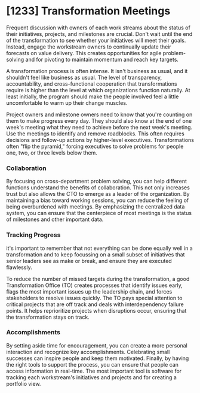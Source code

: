 # [1233] Transformation Meetings

Frequent discussion with owners of each work streams about the status of their initiatives, projects, and milestones are crucial. Don't wait until the end of the transformation to see whether your initiatives will meet their goals. Instead, engage the workstream owners to continually update their forecasts on value delivery. This creates opportunities for agile problem-solving and for pivoting to maintain momentum and reach key targets.

A transformation process is often intense. It isn't business as usual, and it shouldn't feel like business as usual. The level of transparency, accountability, and cross-functional cooperation that transformations require is higher than the level at which organizations function naturally. At least initially, the program should make the people involved feel a little uncomfortable to warm up their change muscles.

Project owners and milestone owners need to know that you're counting on them to make progress every day. They should also know at the end of one week's meeting what they need to achieve before the next week's meeting. Use the meetings to identify and remove roadblocks. This often requires decisions and follow-up actions by higher-level executives. Transformations often "flip the pyramid," forcing executives to solve problems for people one, two, or three levels below them.

### Collaboration

By focusing on cross-department problem solving, you can help different functions understand the benefits of collaboration. This not only increases trust but also allows the CTO to emerge as a leader of the organization. By maintaining a bias toward working sessions, you can reduce the feeling of being overburdened with meetings. By emphasizing the centralized data system, you can ensure that the centerpiece of most meetings is the status of milestones and other important data.

### Tracking Progress

it's important to remember that not everything can be done equally well in a transformation and to keep focussing on a small subset of initiatives that senior leaders see as make or break, and ensure they are executed flawlessly.

To reduce the number of missed targets during the transformation, a good Transformation Office (TO) creates processes that identify issues early, flags the most important issues up the leadership chain, and forces stakeholders to resolve issues quickly. The TO pays special attention to critical projects that are off track and deals with interdependency failure points. It helps reprioritize projects when disruptions occur, ensuring that the transformation stays on track.

### Accomplishments

By setting aside time for encouragement, you can create a more personal interaction and recognize key accomplishments. Celebrating small successes can inspire people and keep them motivated. Finally, by having the right tools to support the process, you can ensure that people can access information in real-time. The most important tool is software for tracking each workstream's initiatives and projects and for creating a portfolio view.

